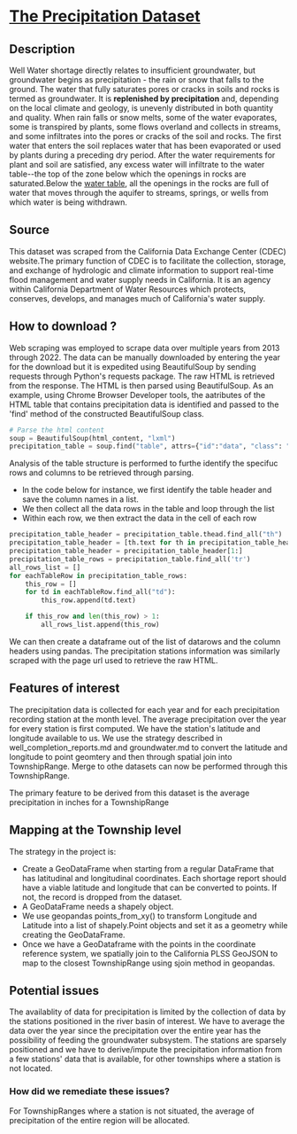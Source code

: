 # [The Precipitation Dataset](https://cdec.water.ca.gov/reportapp/javareports?name=PRECIPMON")
## Description


Well Water shortage directly relates to insufficient groundwater, but groundwater begins as precipitation - the rain or snow that falls to the ground. 
The water that fully saturates pores or cracks in soils and rocks is termed as groundwater. It is **replenished by precipitation** and, depending on the local climate and geology, is unevenly distributed 
in both quantity and quality. When rain falls or snow melts, some of the water evaporates, some is transpired by plants, some flows overland and collects in streams, and some infiltrates into
the pores or cracks of the soil and rocks. The first water that enters the soil replaces water that has been evaporated or used by plants during a preceding dry period. After the water requirements 
for plant and soil are satisfied, any excess water will infiltrate to the water table--the top of the zone below which the openings in rocks are saturated.Below the [water table](https://pubs.usgs.gov/gip/gw/how_a.html), all the openings in 
the rocks are full of water that moves through the aquifer to streams, springs, or wells from which water is being withdrawn. 

## Source
This dataset was scraped from the California Data Exchange Center (CDEC) website.The primary function of CDEC is to facilitate the collection, storage, and exchange of hydrologic
and climate information to support real-time flood management and water supply needs in California. It is an agency within California Department of Water Resources which protects,
conserves, develops, and manages much of California's water supply. 

## How to download ?

Web scraping was employed to scrape data over multiple years from 2013 through 2022. The data can be manually downloaded by entering the year for the download but it is expedited using BeautifulSoup 
by sending requests through Python's requests package. The raw HTML is retrieved from the response. The HTML is then parsed using BeautifulSoup. As an example, using Chrome Browser Developer tools, the aatributes of the
HTML table that contains precipitation data is identified and passed to the 'find' method of the constructed BeautifulSoup class.

``` python
# Parse the html content
soup = BeautifulSoup(html_content, "lxml")
precipitation_table = soup.find("table", attrs={"id":"data", "class": "data"})  
```

Analysis of the table structure is performed to furthe identify the specifuc rows and columns to be retrieved through parsing. 
- In the code below for instance, we first identify the table header and save the column names in a list. 
- We then collect all the data rows in the table and loop through the list
- Within each row, we then extract the data in the cell of each row

```python
precipitation_table_header = precipitation_table.thead.find_all("th")  
precipitation_table_header = [th.text for th in precipitation_table_header]
precipitation_table_header = precipitation_table_header[1:]
precipitation_table_rows = precipitation_table.find_all('tr')
all_rows_list = []
for eachTableRow in precipitation_table_rows:
    this_row = []
    for td in eachTableRow.find_all("td"):
        this_row.append(td.text)

    if this_row and len(this_row) > 1:
        all_rows_list.append(this_row)
```

We can then create a dataframe out of the list of datarows and the column headers using pandas. The precipitation stations information was similarly scraped with the page url used to retrieve the raw HTML.

## Features of interest

The precipitation data is collected for each year and for each precipitation recording station at the month level. The average precipitation over the year for every station is first computed.
We have the station's latitude and longitude available to us. We use the strategy described in well_completion_reports.md and groundwater.md to convert the latitude and longitude to point geomtery and then through spatial join 
into TownshipRange. Merge to othe datasets can now be performed through this TownshipRange.

The primary feature to be derived from this dataset is the average precipitation in inches for a TownshipRange

## Mapping at the Township level

The strategy in the project is:
- Create a GeoDataFrame when starting from a regular DataFrame that has latitudinal and longitudinal coordinates. Each shortage report should have a viable latitude and longitude that can be converted to points.
  If not, the record is dropped from the dataset.
- A GeoDataFrame needs a shapely object.
-  We use geopandas points_from_xy() to transform Longitude and Latitude into a list of shapely.Point objects and set it as a geometry while creating the GeoDataFrame.
- Once we have a GeoDataframe with the points in the coordinate reference system, we spatially join to the California PLSS GeoJSON to map to the closest TownshipRange using sjoin method in geopandas.

## Potential issues
The availablity of data for precipitation is limited by the collection of data by the stations positioned in the river basin of interest. We have to average the data over the year since the precipitation over
the entire year has the possibility of feeding the groundwater subsystem.
The stations are sparsely positioned and we have to derive/impute the precipitation information from a few stations' data that is available, for other townships where a station is not located.

### How did we remediate these issues?
For TownshipRanges where a station is not situated, the average of precipitation of the entire region will be allocated.